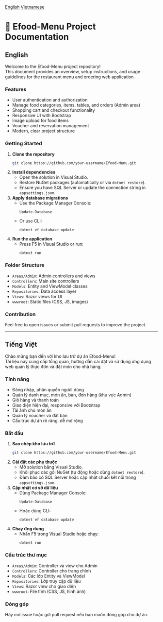 
[English](https://github.com/quypq147/efood-menu-c-/blob/main/README.md)     [Vietnamese](https://github.com/quypq147/efood-menu-c-/blob/main/README_vi.md)
# 📖 Efood-Menu Project Documentation

## English

Welcome to the Efood-Menu project repository!  
This document provides an overview, setup instructions, and usage guidelines for the restaurant menu and ordering web application.

### Features
- User authentication and authorization
- Manage food categories, items, tables, and orders (Admin area)
- Shopping cart and checkout functionality
- Responsive UI with Bootstrap
- Image upload for food items
- Voucher and reservation management
- Modern, clear project structure

### Getting Started

1. **Clone the repository**
   ```sh
   git clone https://github.com/your-username/Efood-Menu.git
   ```
2. **Install dependencies**
   - Open the solution in Visual Studio.
   - Restore NuGet packages (automatically or via `dotnet restore`).
   - Ensure you have SQL Server or update the connection string in `appsettings.json`.
3. **Apply database migrations**
   - Use the Package Manager Console:
     ```
     Update-Database
     ```
   - Or use CLI:
     ```
     dotnet ef database update
     ```
4. **Run the application**
   - Press F5 in Visual Studio or run:
     ```
     dotnet run
     ```

### Folder Structure

- `Areas/Admin`: Admin controllers and views
- `Controllers`: Main site controllers
- `Models`: Entity and ViewModel classes
- `Repositories`: Data access layer
- `Views`: Razor views for UI
- `wwwroot`: Static files (CSS, JS, images)

### Contribution

Feel free to open issues or submit pull requests to improve the project.

---

## Tiếng Việt

Chào mừng bạn đến với kho lưu trữ dự án Efood-Menu!  
Tài liệu này cung cấp tổng quan, hướng dẫn cài đặt và sử dụng ứng dụng web quản lý thực đơn và đặt món cho nhà hàng.

### Tính năng
- Đăng nhập, phân quyền người dùng
- Quản lý danh mục, món ăn, bàn, đơn hàng (khu vực Admin)
- Giỏ hàng và thanh toán
- Giao diện hiện đại, responsive với Bootstrap
- Tải ảnh cho món ăn
- Quản lý voucher và đặt bàn
- Cấu trúc dự án rõ ràng, dễ mở rộng

### Bắt đầu

1. **Sao chép kho lưu trữ**
   ```sh
   git clone https://github.com/your-username/Efood-Menu.git
   ```
2. **Cài đặt các phụ thuộc**
   - Mở solution bằng Visual Studio.
   - Khôi phục các gói NuGet (tự động hoặc dùng `dotnet restore`).
   - Đảm bảo có SQL Server hoặc cập nhật chuỗi kết nối trong `appsettings.json`.
3. **Cập nhật cơ sở dữ liệu**
   - Dùng Package Manager Console:
     ```
     Update-Database
     ```
   - Hoặc dùng CLI:
     ```
     dotnet ef database update
     ```
4. **Chạy ứng dụng**
   - Nhấn F5 trong Visual Studio hoặc chạy:
     ```
     dotnet run
     ```

### Cấu trúc thư mục

- `Areas/Admin`: Controller và view cho Admin
- `Controllers`: Controller cho trang chính
- `Models`: Các lớp Entity và ViewModel
- `Repositories`: Lớp truy cập dữ liệu
- `Views`: Razor view cho giao diện
- `wwwroot`: File tĩnh (CSS, JS, hình ảnh)

### Đóng góp

Hãy mở issue hoặc gửi pull request nếu bạn muốn đóng góp cho dự án.


